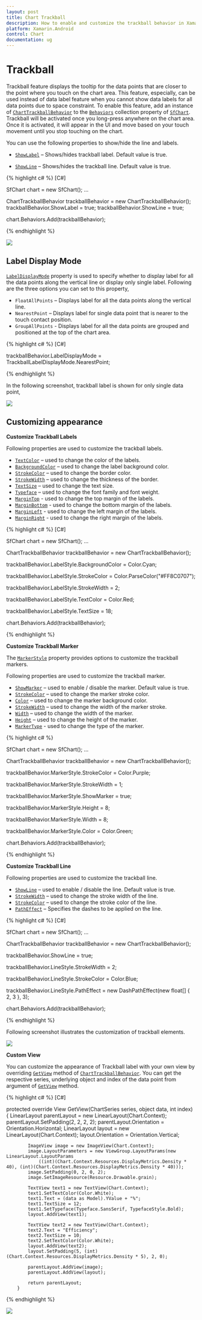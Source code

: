 ```yaml
---
layout: post
title: Chart Trackball
description: How to enable and customize the trackball behavior in Xamarin.Android Chart
platform: Xamarin.Android
control: Chart
documentation: ug
---
```


# Trackball

Trackball feature displays the tooltip for the data points that are closer to the point where you touch on the chart area. This feature, especially, can be used instead of data label feature when you cannot show data labels for all data points due to space constraint. To enable this feature, add an instance of [`ChartTrackballBehavior`](http://help.syncfusion.com/cr/cref_files/xamarin-android/Syncfusion.SfChart.Android~Com.Syncfusion.Charts.ChartTrackballBehavior.html) to the [`Behaviors`](https://help.syncfusion.com/cr/cref_files/xamarin-android/Syncfusion.SfChart.Android~Com.Syncfusion.Charts.ChartBehavior.html) collection property of [`SfChart`](http://help.syncfusion.com/cr/cref_files/xamarin-android/Syncfusion.SfChart.Android~Com.Syncfusion.Charts.SfChart.html). Trackball will be activated once you long-press anywhere on the chart area. Once it is activated, it will appear in the UI and move based on your touch movement until you stop touching on the chart.

You can use the following properties to show/hide the line and labels.

* [`ShowLabel`](http://help.syncfusion.com/cr/cref_files/xamarin-android/Syncfusion.SfChart.Android~Com.Syncfusion.Charts.ChartTrackballBehavior~ShowLabel.html) – Shows/hides trackball label. Default value is true.

* [`ShowLine`](http://help.syncfusion.com/cr/cref_files/xamarin-android/Syncfusion.SfChart.Android~Com.Syncfusion.Charts.ChartTrackballBehavior~ShowLine.html) – Shows/hides the trackball line. Default value is true.

{% highlight c# %} 
[C#]

SfChart chart = new SfChart();
...

ChartTrackballBehavior trackballBehavior = new ChartTrackballBehavior();
trackballBehavior.ShowLabel = true;
trackballBehavior.ShowLine = true;

chart.Behaviors.Add(trackballBehavior);

{% endhighlight %}

![](trackball_images/trackball_img1.png)

## Label Display Mode

[`LabelDisplayMode`](http://help.syncfusion.com/cr/cref_files/xamarin-android/Syncfusion.SfChart.Android~Com.Syncfusion.Charts.ChartTrackballBehavior~LabelDisplayMode.html) property is used to specify whether to display label for all the data points along the vertical line or display only single label. Following are the three options you can set to this property,

* `FloatAllPoints` – Displays label for all the data points along the vertical line.
* `NearestPoint` – Displays label for single data point that is nearer to the touch contact position.
* `GroupAllPoints` - Displays label for all the data points are grouped and positioned at the top of the chart area.

{% highlight c# %} 
[C#]

trackballBehavior.LabelDisplayMode = TrackballLabelDisplayMode.NearestPoint;

{% endhighlight %}

In the following screenshot, trackball label is shown for only single data point,

![](trackball_images/trackball_img2.png)

## Customizing appearance

**Customize Trackball Labels**

Following properties are used to customize the trackball labels.

* [`TextColor`](http://help.syncfusion.com/cr/cref_files/xamarin-android/Syncfusion.SfChart.Android~Com.Syncfusion.Charts.ChartLabelStyle~TextColor.html) – used to change the color of the labels.
* [`BackgroundColor`](http://help.syncfusion.com/cr/cref_files/xamarin-android/Syncfusion.SfChart.Android~Com.Syncfusion.Charts.ChartLabelStyle~BackgroundColor.html) – used to change the label background color.
* [`StrokeColor`](http://help.syncfusion.com/cr/cref_files/xamarin-android/Syncfusion.SfChart.Android~Com.Syncfusion.Charts.ChartLabelStyle~StrokeColor.html) – used to change the border color.
* [`StrokeWidth`](http://help.syncfusion.com/cr/cref_files/xamarin-android/Syncfusion.SfChart.Android~Com.Syncfusion.Charts.ChartLabelStyle~StrokeWidth.html) – used to change the thickness of the border.
* [`TextSize`](http://help.syncfusion.com/cr/cref_files/xamarin-android/Syncfusion.SfChart.Android~Com.Syncfusion.Charts.ChartLabelStyle~TextSize.html) – used to change the text size.
* [`Typeface`](http://help.syncfusion.com/cr/cref_files/xamarin-android/Syncfusion.SfChart.Android~Com.Syncfusion.Charts.ChartLabelStyle~Typeface.html) – used to change the font family and font weight.
* [`MarginTop`](http://help.syncfusion.com/cr/cref_files/xamarin-android/Syncfusion.SfChart.Android~Com.Syncfusion.Charts.ChartLabelStyle~MarginTop.html) - used to change the top margin of the labels.
* [`MarginBottom`](http://help.syncfusion.com/cr/cref_files/xamarin-android/Syncfusion.SfChart.Android~Com.Syncfusion.Charts.ChartLabelStyle~MarginBottom.html) - used to change the bottom margin of the labels.
* [`MarginLeft`](http://help.syncfusion.com/cr/cref_files/xamarin-android/Syncfusion.SfChart.Android~Com.Syncfusion.Charts.ChartLabelStyle~MarginLeft.html) - used to change the left margin of the labels.
* [`MarginRight`](http://help.syncfusion.com/cr/cref_files/xamarin-android/Syncfusion.SfChart.Android~Com.Syncfusion.Charts.ChartLabelStyle~MarginRight.html) - used to change the right margin of the labels.

{% highlight c# %} 
[C#]

SfChart chart = new SfChart();
...

ChartTrackballBehavior trackballBehavior = new ChartTrackballBehavior();

trackballBehavior.LabelStyle.BackgroundColor = Color.Cyan;

trackballBehavior.LabelStyle.StrokeColor = Color.ParseColor("#FF8C0707");

trackballBehavior.LabelStyle.StrokeWidth = 2;

trackballBehavior.LabelStyle.TextColor = Color.Red;

trackballBehavior.LabelStyle.TextSize = 18;

chart.Behaviors.Add(trackballBehavior);

{% endhighlight %}


**Customize Trackball Marker**

The [`MarkerStyle`](https://help.syncfusion.com/cr/cref_files/xamarin-android/Syncfusion.SfChart.Android~Com.Syncfusion.Charts.ChartTrackballBehavior~MarkerStyle.html) property provides options to customize the trackball markers.

Following properties are used to customize the trackball marker.

* [`ShowMarker`](http://help.syncfusion.com/cr/cref_files/xamarin-android/Syncfusion.SfChart.Android~Com.Syncfusion.Charts.ChartTrackballMarkerStyle~ShowMarker.html) – used to enable / disable the marker. Default value is true.
* [`StrokeColor`](http://help.syncfusion.com/cr/cref_files/xamarin-android/Syncfusion.SfChart.Android~Com.Syncfusion.Charts.ChartTrackballMarkerStyle~StrokeColor.html) – used to change the marker stroke color.
* [`Color`](http://help.syncfusion.com/cr/cref_files/xamarin-android/Syncfusion.SfChart.Android~Com.Syncfusion.Charts.ChartTrackballMarkerStyle~Color.html) – used to change the marker background color.
* [`StrokeWidth`](http://help.syncfusion.com/cr/cref_files/xamarin-android/Syncfusion.SfChart.Android~Com.Syncfusion.Charts.ChartTrackballMarkerStyle~StrokeWidth.html) – used to change the width of the marker stroke.
* [`Width`](http://help.syncfusion.com/cr/cref_files/xamarin-android/Syncfusion.SfChart.Android~Com.Syncfusion.Charts.ChartTrackballMarkerStyle~Width.html) – used to change the width of the marker.
* [`Height`](http://help.syncfusion.com/cr/cref_files/xamarin-android/Syncfusion.SfChart.Android~Com.Syncfusion.Charts.ChartTrackballMarkerStyle~Height.html) – used to change the height of the marker.
* [`MarkerType`](https://help.syncfusion.com/cr/cref_files/xamarin-android/Syncfusion.SfChart.Android~Com.Syncfusion.Charts.ChartTrackballMarkerStyle~MarkerType.html) - used to change the type of the marker.

{% highlight c# %} 

SfChart chart = new SfChart();
...

ChartTrackballBehavior trackballBehavior = new ChartTrackballBehavior();

trackballBehavior.MarkerStyle.StrokeColor = Color.Purple;

trackballBehavior.MarkerStyle.StrokeWidth = 1;

trackballBehavior.MarkerStyle.ShowMarker = true;

trackballBehavior.MarkerStyle.Height = 8;

trackballBehavior.MarkerStyle.Width = 8;

trackballBehavior.MarkerStyle.Color = Color.Green;

chart.Behaviors.Add(trackballBehavior);

{% endhighlight %}

**Customize Trackball Line**

Following properties are used to customize the trackball line.

* [`ShowLine`](http://help.syncfusion.com/cr/cref_files/xamarin-android/Syncfusion.SfChart.Android~Com.Syncfusion.Charts.ChartTrackballBehavior~ShowLine.html) – used to enable / disable the line. Default value is true.
* [`StrokeWidth`](http://help.syncfusion.com/cr/cref_files/xamarin-android/Syncfusion.SfChart.Android~Com.Syncfusion.Charts.ChartLineStyle~StrokeWidth.html) – used to change the stroke width of the line.
* [`StrokeColor`](http://help.syncfusion.com/cr/cref_files/xamarin-android/Syncfusion.SfChart.Android~Com.Syncfusion.Charts.ChartLineStyle~StrokeColor.html) – used to change the stroke color of the line.
* [`PathEffect`](http://help.syncfusion.com/cr/cref_files/xamarin-android/Syncfusion.SfChart.Android~Com.Syncfusion.Charts.ChartLineStyle~PathEffect.html) – Specifies the dashes to be applied on the line.

{% highlight c# %} 
[C#]

SfChart chart = new SfChart();
...

ChartTrackballBehavior trackballBehavior = new ChartTrackballBehavior();

trackballBehavior.ShowLine = true;
     
trackballBehavior.LineStyle.StrokeWidth = 2;
     
trackballBehavior.LineStyle.StrokeColor = Color.Blue;

trackballBehavior.LineStyle.PathEffect = new DashPathEffect(new float[] { 2, 3 }, 3);

chart.Behaviors.Add(trackballBehavior);

{% endhighlight %}

Following screenshot illustrates the customization of trackball elements.

![](trackball_images/trackball_img3.png)

**Custom View**

You can customize the appearance of Trackball label with your own view by overriding [`GetView`](https://help.syncfusion.com/cr/cref_files/xamarin-android/Syncfusion.SfChart.Android~Com.Syncfusion.Charts.ChartTrackballBehavior~GetView(ChartSeries,Object,Int32).html) method of [`ChartTrackballBehavior`](https://help.syncfusion.com/cr/cref_files/xamarin-android/Syncfusion.SfChart.Android~Com.Syncfusion.Charts.ChartTrackballBehavior.html). You can get the respective series, underlying object and index of the data point from argument of [`GetView`](https://help.syncfusion.com/cr/cref_files/xamarin-android/Syncfusion.SfChart.Android~Com.Syncfusion.Charts.ChartTrackballBehavior~GetView(ChartSeries,Object,Int32).html) method.

{% highlight c# %} 
[C#]

protected override View GetView(ChartSeries series, object data, int index)
        {
            LinearLayout parentLayout = new LinearLayout(Chart.Context);
            parentLayout.SetPadding(2, 2, 2, 2);
            parentLayout.Orientation = Orientation.Horizontal;
            LinearLayout layout = new LinearLayout(Chart.Context);
            layout.Orientation = Orientation.Vertical;

            ImageView image = new ImageView(Chart.Context);
            image.LayoutParameters = new ViewGroup.LayoutParams(new LinearLayout.LayoutParams
                ((int)(Chart.Context.Resources.DisplayMetrics.Density * 40), (int)(Chart.Context.Resources.DisplayMetrics.Density * 40)));
            image.SetPadding(0, 2, 0, 2);
            image.SetImageResource(Resource.Drawable.grain);

            TextView text1 = new TextView(Chart.Context);
            text1.SetTextColor(Color.White);
            text1.Text = (data as Model).YValue + "%";
            text1.TextSize = 12;
            text1.SetTypeface(Typeface.SansSerif, TypefaceStyle.Bold);
            layout.AddView(text1);

            TextView text2 = new TextView(Chart.Context);
            text2.Text = "Efficiency";
            text2.TextSize = 10;
            text2.SetTextColor(Color.White);
            layout.AddView(text2);
            layout.SetPadding(5, (int)(Chart.Context.Resources.DisplayMetrics.Density * 5), 2, 0);

            parentLayout.AddView(image);
            parentLayout.AddView(layout);

            return parentLayout;
        }

{% endhighlight %}

![](trackball_images/trackball_img5.png)